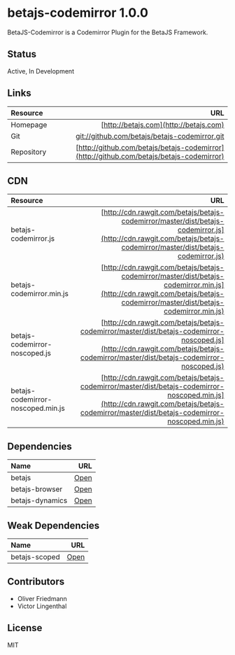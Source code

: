 # betajs-codemirror 1.0.0

BetaJS-Codemirror is a Codemirror Plugin for the BetaJS Framework.


## Status
Active, In Development


## Links
| Resource   | URL |
| :--------- | --: |
| Homepage   | [http://betajs.com](http://betajs.com) |
| Git        | [git://github.com/betajs/betajs-codemirror.git](git://github.com/betajs/betajs-codemirror.git) |
| Repository | [http://github.com/betajs/betajs-codemirror](http://github.com/betajs/betajs-codemirror) |



## CDN
| Resource | URL |
| :----- | -------: |
| betajs-codemirror.js | [http://cdn.rawgit.com/betajs/betajs-codemirror/master/dist/betajs-codemirror.js](http://cdn.rawgit.com/betajs/betajs-codemirror/master/dist/betajs-codemirror.js) |
| betajs-codemirror.min.js | [http://cdn.rawgit.com/betajs/betajs-codemirror/master/dist/betajs-codemirror.min.js](http://cdn.rawgit.com/betajs/betajs-codemirror/master/dist/betajs-codemirror.min.js) |
| betajs-codemirror-noscoped.js | [http://cdn.rawgit.com/betajs/betajs-codemirror/master/dist/betajs-codemirror-noscoped.js](http://cdn.rawgit.com/betajs/betajs-codemirror/master/dist/betajs-codemirror-noscoped.js) |
| betajs-codemirror-noscoped.min.js | [http://cdn.rawgit.com/betajs/betajs-codemirror/master/dist/betajs-codemirror-noscoped.min.js](http://cdn.rawgit.com/betajs/betajs-codemirror/master/dist/betajs-codemirror-noscoped.min.js) |



## Dependencies
| Name | URL |
| :----- | -------: |
| betajs | [Open](https://github.com/betajs/betajs) |
| betajs-browser | [Open](https://github.com/betajs/betajs-browser) |
| betajs-dynamics | [Open](https://github.com/betajs/betajs-dynamics) |


## Weak Dependencies
| Name | URL |
| :----- | -------: |
| betajs-scoped | [Open](https://github.com/betajs/betajs-scoped) |


## Contributors

- Oliver Friedmann
- Victor Lingenthal


## License

MIT


